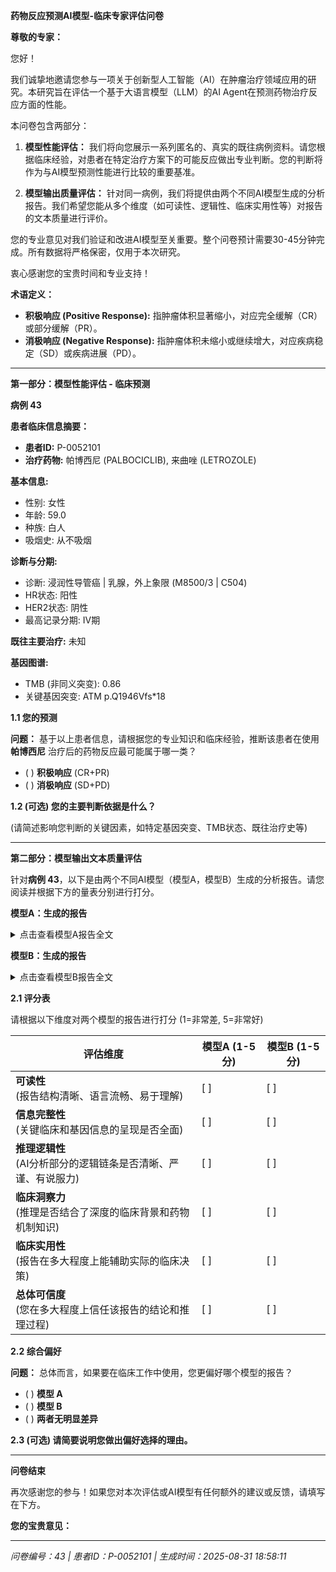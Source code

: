 **药物反应预测AI模型-临床专家评估问卷**

**尊敬的专家：**

您好！

我们诚挚地邀请您参与一项关于创新型人工智能（AI）在肿瘤治疗领域应用的研究。本研究旨在评估一个基于大语言模型（LLM）的AI Agent在预测药物治疗反应方面的性能。

本问卷包含两部分：

1. **模型性能评估：** 我们将向您展示一系列匿名的、真实的既往病例资料。请您根据临床经验，对患者在特定治疗方案下的可能反应做出专业判断。您的判断将作为与AI模型预测性能进行比较的重要基准。

2. **模型输出质量评估：** 针对同一病例，我们将提供由两个不同AI模型生成的分析报告。我们希望您能从多个维度（如可读性、逻辑性、临床实用性等）对报告的文本质量进行评价。

您的专业意见对我们验证和改进AI模型至关重要。整个问卷预计需要30-45分钟完成。所有数据将严格保密，仅用于本次研究。

衷心感谢您的宝贵时间和专业支持！

**术语定义：**

- **积极响应 (Positive Response):** 指肿瘤体积显著缩小，对应完全缓解（CR）或部分缓解（PR）。
- **消极响应 (Negative Response):** 指肿瘤体积未缩小或继续增大，对应疾病稳定（SD）或疾病进展（PD）。

---

**第一部分：模型性能评估 - 临床预测**

**病例 43**

**患者临床信息摘要：**

- **患者ID:** P-0052101
- **治疗药物:** 帕博西尼 (PALBOCICLIB), 来曲唑 (LETROZOLE)

**基本信息:**
- 性别: 女性
- 年龄: 59.0
- 种族: 白人
- 吸烟史: 从不吸烟

**诊断与分期:**
- 诊断: 浸润性导管癌 | 乳腺，外上象限 (M8500/3 | C504)
- HR状态: 阳性
- HER2状态: 阴性
- 最高记录分期: IV期

**既往主要治疗:**
未知

**基因图谱:**
- TMB (非同义突变): 0.86
- 关键基因突变: ATM p.Q1946Vfs*18

**1.1 您的预测**

**问题：** 基于以上患者信息，请根据您的专业知识和临床经验，推断该患者在使用 **帕博西尼** 治疗后的药物反应最可能属于哪一类？

- ( ) **积极响应** (CR+PR)
- ( ) **消极响应** (SD+PD)

**1.2 (可选) 您的主要判断依据是什么？**

(请简述影响您判断的关键因素，如特定基因突变、TMB状态、既往治疗史等)

---

**第二部分：模型输出文本质量评估**

针对**病例 43**，以下是由两个不同AI模型（模型A，模型B）生成的分析报告。请您阅读并根据下方的量表分别进行打分。

**模型A：生成的报告**

<details>
<summary>点击查看模型A报告全文</summary>

**精准肿瘤学报告**  

**1. 患者与治疗信息**  
- **患者ID:** P-0052101  
- **治疗药物:** 帕博西尼 (PALBOCICLIB)，来曲唑 (LETROZOLE)  

**2. 药物信息**  
- **帕博西尼 (PALBOCICLIB)**  
  - *描述:* 靶向细胞周期机制的哌嗪吡啶并嘧啶类化合物。  
  - *作用机制:* CDK4/6抑制剂，结合ATP口袋（IC50: 9–15 nmol/L）。  

- **来曲唑 (LETROZOLE)**  
  - *描述:* 口服非甾体II型芳香化酶抑制剂。  
  - *作用机制:* 非甾体II型芳香化酶抑制剂。  

**3. 临床与诊断信息**  
- **人口统计学:** 女性，59.0岁，白种人，非西班牙裔/非拉丁裔。  
- **生活方式:** 从不吸烟。  
- **疾病状态:** IV期（最高记录分期）。  
- **实验室结果:**  
  - CEA: 3.8 ng/ml（治疗前6天）。  
  - CA 15-3: 29 U/ml（治疗前6天）。  
- **既往用药:** 无。  
- **受体状态:** HR阳性，HER2阴性。  
- **诊断:** 浸润性导管癌（乳腺，外上象限；M8500/3 | C504）。  
- **临床摘要:** 远处转移/全身性疾病。  

**4. 样本与基因图谱**  
- **样本P-0052101-T01-IM6**（治疗前25天）:  
  - **癌症类型:** 乳腺浸润性导管癌（原发部位: 乳腺）。  
  - **MSI状态:** 稳定（MSS；评分: 0.52）。  
  - **TMB:** 0.86（非同义突变）。  
  - **突变:** ATM p.Q1946Vfs*18。  
  - **结构变异:** 未检出。  

**5. AI生成分析**  
**预测治疗反应评分:** 0.620 / 1.0  
（分数越接近1，表示积极响应的可能性越高。）  

**推理依据**  
- **遗传因素:**  
  - ATM p.Q1946Vfs*18突变提示可能从帕博西尼获益（CDK4/6抑制剂在ATM突变病例中显示更佳结局[1]）。  
  - MSS状态可能间接影响联合疗法的疗效。  

- **临床决定因素:**  
  1. **HR阳性状态:** 支持来曲唑的雌激素降低机制。  
  2. **CA 15-3升高:** 提示高雌激素水平，需芳香化酶抑制。  
  3. **IV期疾病:** 需多通路联合靶向治疗。  
  4. **从不吸烟:** 与更好预后及治疗耐受性相关。  
  5. **无既往用药:** 降低治疗干扰风险。  

**参考文献:**  
[1] Finn等, 《新英格兰医学杂志》2016;375(20):1935–46.  

**注:** 该分数反映了AI模型基于现有数据的评估。建议进行临床验证。  

---  
*关键提示: 保留所有原始医学逻辑；仅删减冗余文本。*

</details>

**模型B：生成的报告**

<details>
<summary>点击查看模型B报告全文</summary>

**精准肿瘤学报告**  

**1. 患者与治疗信息**  

- **患者ID:** P-0052101  
- **治疗药物:** 帕博西尼 (PALBOCICLIB), 来曲唑 (LETROZOLE)  

**2. 药物信息**  

**帕博西尼 (PALBOCICLIB)**  

- **描述:** 帕博西尼是一种哌嗪吡啶并嘧啶类化合物，作用于细胞周期机制。  
- **作用机制:** 帕博西尼是一种细胞周期蛋白依赖性激酶4/6（CDK4/6）抑制剂，通过结合ATP口袋发挥作用，其IC50值为9-15 nmol/L。  

**来曲唑 (LETROZOLE)**  

- **描述:** 来曲唑（CGS 20267）是一种口服非甾体类II型芳香化酶抑制剂，首次文献报道于1990年。  
- **作用机制:** 来曲唑是一种非甾体类II型芳香化酶抑制剂。  

**3. 临床与诊断信息**  

- **性别:** 女性  
- **年龄:** 59.0  
- **种族:** 白人  
- **族裔:** 非西班牙裔；非拉丁裔  
- **吸烟史:** 从不吸烟  
- **分期（最高记录）:** IV期  
- **既往用药状态:** 无  
- **HR状态:** 阳性  
- **HER2状态:** 阴性  
- **诊断:** 浸润性导管癌 | 乳腺，外上象限 (M8500/3 | C504)  
- **临床组别:** 4  
- **衍生分期:** IV期  
- **摘要:** 远处转移/系统性病变  

**4. 样本与基因图谱**  

- **样本ID:** P-0052101-T01-IM6（治疗前25天）  
- **癌症类型:** 乳腺癌  
- **癌症详细类型:** 乳腺浸润性导管癌  
- **原发部位:** 乳腺  
- **样本类型:** 原发灶  
- **MSI状态:** 微卫星稳定 (MSS)  
- **MSI评分:** 0.52  
- **TMB (非同义突变):** 0.86  
- **基因突变:** ATM p.Q1946Vfs*18  
- **结构变异:** 未检测到结构变异  

**5. AI生成分析**  

**预测治疗反应评分:** 0.586 / 1.0  
*(分数越接近1，表示积极响应的可能性越高。)*  

**推理依据**  

- **HR阳性状态与内分泌敏感性:** 患者的HR阳性状态（ER+/PR+）支持使用来曲唑，因其可抑制雌激素生成（对HR+乳腺癌生长至关重要）。HER2阴性进一步强化内分泌治疗作为主要策略。  
- **CDK4/6抑制协同作用:** 帕博西尼是HR+/HER2-乳腺癌内分泌治疗的标准辅助药物。ATM p.Q1946Vfs*18截短突变可能因DNA修复通路受损而增强对帕博西尼的敏感性。该组合已获FDA批准，并在临床试验中改善预后。  
- **临床与人口统计学因素:** 患者年龄（59岁）和IV期疾病提示侵袭性生物学特征，但无既往治疗史及高风险突变（如ESR1）支持一线内分泌治疗联合CDK4/6抑制。MSS状态和低TMB（0.86）降低了免疫治疗的可能性。  
- **限制因素:** ATM突变对帕博西尼反应的影响尚不明确，导致置信度中等（评分：0.586）。尽管机制依据充分，仍需进一步验证。  
- **支持证据:** PALOMA-2和PALOMA-3试验显示，来曲唑联合帕博西尼可改善HR+/HER2-患者的无进展生存期。ATM功能异常可能增强疗效，但相关研究仍在进行中。  
- **临床意义:** 推荐将来曲唑联合帕博西尼作为一线治疗方案，并监测耐药性（如ESR1突变）。应根据生物标志物分析调整治疗。  
- **局限性:** 缺乏结构变异（如PIK3CA）和低TMB限制了替代疗法的选择。ATM突变的作用仍属推测性。  

**注:** 该分数反映了AI模型基于现有遗传和临床数据的评估。建议进行临床验证。  

**推荐建议**  
- **临床试验:** 参与评估ATM突变与帕博西尼反应的研究。  
- **生物标志物监测:** 定期评估ESR1突变、TMB及ATM表达。  
- **全面分期:** 通过影像学/分子检测确认是否存在HER2扩增或其他耐药机制。  

**临床行动:** 启动来曲唑联合帕博西尼治疗。

</details>

**2.1 评分表**

请根据以下维度对两个模型的报告进行打分 (1=非常差, 5=非常好)

| **评估维度** | **模型A (1-5分)** | **模型B (1-5分)** |
|-------------|------------------|------------------|
| **可读性**<br>(报告结构清晰、语言流畅、易于理解) | [ ] | [ ] |
| **信息完整性**<br>(关键临床和基因信息的呈现是否全面) | [ ] | [ ] |
| **推理逻辑性**<br>(AI分析部分的逻辑链条是否清晰、严谨、有说服力) | [ ] | [ ] |
| **临床洞察力**<br>(推理是否结合了深度的临床背景和药物机制知识) | [ ] | [ ] |
| **临床实用性**<br>(报告在多大程度上能辅助实际的临床决策) | [ ] | [ ] |
| **总体可信度**<br>(您在多大程度上信任该报告的结论和推理过程) | [ ] | [ ] |

**2.2 综合偏好**

**问题：** 总体而言，如果要在临床工作中使用，您更偏好哪个模型的报告？

- ( ) **模型 A**
- ( ) **模型 B**
- ( ) **两者无明显差异**

**2.3 (可选) 请简要说明您做出偏好选择的理由。**

---

**问卷结束**

再次感谢您的参与！如果您对本次评估或AI模型有任何额外的建议或反馈，请填写在下方。

**您的宝贵意见：**

---

*问卷编号：43 | 患者ID：P-0052101 | 生成时间：2025-08-31 18:58:11*
